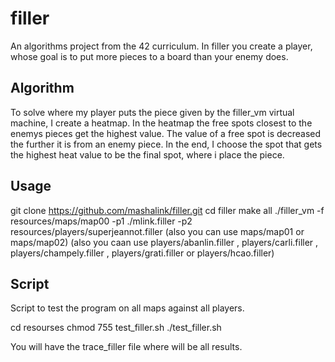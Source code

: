 # filler
An algorithms project from the 42 curriculum. In filler you create a player, whose goal is to put 
more pieces to a board than your enemy does.

## Algorithm
To solve where my player puts the piece given by the filler_vm virtual machine, I create a heatmap. 
In the heatmap the free spots closest to the enemys pieces get the highest value. The value of a free 
spot is decreased the further it is from an enemy piece. In the end, I choose the spot that gets the
highest heat value to be the final spot, where i place the piece.

## Usage

git clone https://github.com/mashalink/filler.git
cd filler
make all
./filler_vm -f resources/maps/map00 -p1 ./mlink.filler -p2 resources/players/superjeannot.filler
		(also you can use maps/map01 or maps/map02)
		(also you caan use players/abanlin.filler , players/carli.filler , players/champely.filler , 
		players/grati.filler or  players/hcao.filler)

## Script

Script to test the program on all maps against all players.

cd resourses
chmod 755 test_filler.sh
./test_filler.sh

You will have the trace_filler file where will be  all results.
